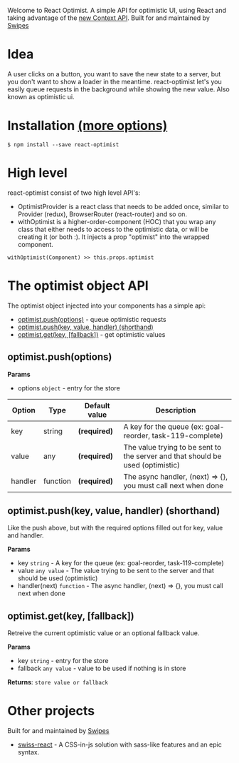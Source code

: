 Welcome to React Optimist. A simple API for optimistic UI, using React and taking advantage of the [new Context API](https://reactjs.org/docs/context.html).
Built for and maintained by [Swipes](https://swipesapp.com)

# Idea
A user clicks on a button, you want to save the new state to a server, but you don't want to show a loader in the meantime. react-optimist let's you easily queue requests in the background while showing the new value. Also known as optimistic ui.

# Installation [(more options)](https://github.com/swipesapp/react-optimist/blob/master/docs/installation.md)
```
$ npm install --save react-optimist
```

# High level
react-optimist consist of two high level API's:
- OptimistProvider is a react class that needs to be added once, similar to Provider (redux), BrowserRouter (react-router) and so on.
- withOptimist is a higher-order-component (HOC) that you wrap any class that either needs to access to the optimistic data, or will be creating it (or both :). It injects a prop "optimist" into the wrapped component.

```
withOptimist(Component) >> this.props.optimist
```

# The optimist object API
The optimist object injected into your components has a simple api:
- [optimist.push(options)](https://github.com/swipesapp/react-optimist/blob/master/README.md#optimistpushoptions) - queue optimistic requests
- [optimist.push(key, value, handler) (shorthand)](https://github.com/swipesapp/react-optimist/blob/master/README.md#optimistpushkey-value-handlershorthand)
- [optimist.get(key, [fallback])](https://github.com/swipesapp/react-optimist/blob/master/README.md#optimistgetkey-fallback) - get optimistic values

## optimist.push(options)
**Params**
- options `object` - entry for the store

| Option | Type | Default value | Description |
| --- | --- | --- | --- |
| key | string | **(required)** | A key for the queue (ex: goal-reorder, task-119-complete) |
| value | any | **(required)** | The value trying to be sent to the server and that should be used (optimistic) |
| handler | function | **(required)** | The async handler, (next) => {}, you must call next when done |

## optimist.push(key, value, handler) (shorthand)
Like the push above, but with the required options filled out for key, value and handler.

**Params**
- key `string` - A key for the queue (ex: goal-reorder, task-119-complete)
- value `any value` - The value trying to be sent to the server and that should be used (optimistic)
- handler(next) `function` - The async handler, (next) => {}, you must call next when done

## optimist.get(key, [fallback])
Retreive the current optimistic value or an optional fallback value. 

**Params**
- key `string` - entry for the store
- fallback `any value` - value to be used if nothing is in store

**Returns**: `store value or fallback`

# Other projects
Built for and maintained by [Swipes](https://swipesapp.com)

- [swiss-react](https://github.com/swipesapp/react-swiss) - A CSS-in-js solution with sass-like features and an epic syntax.
